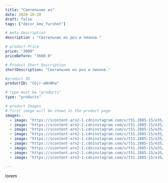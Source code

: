 ```yaml
---
title: "Светильник из"
date: 2020-10-20
draft: false
tags: ["decor_kmv_furshet"]

# meta description
description : "Светильник из роз и пионов."

# product Price
price: "3000"
priceBefore: "3600.0"

# Product Short Description
shortDescription: "Светильник из роз и пионов."

#product ID
productID: "CGjr-wNnNhw"

# type must be "products"
type: "products"

# product Images
# first image will be shown in the product page
images:
  - image: "https://scontent-arn2-1.cdninstagram.com/v/t51.2885-15/e35/p1080x1080/121780906_133544948109254_5104882618215086438_n.jpg?tp=1&_nc_ht=scontent-arn2-1.cdninstagram.com&_nc_cat=102&_nc_ohc=XilKbsSYo3sAX-1bvYX&oh=ff063e6088596a27ff692bcea33abc88&oe=6073C5D1&ig_cache_key=MjQyMzk3NDQ0OTM5MTc3NDA0MA%3D%3D.2"
  - image: "https://scontent-arn2-2.cdninstagram.com/v/t51.2885-15/e35/p1080x1080/121825220_391508048676869_886529799883582809_n.jpg?tp=1&_nc_ht=scontent-arn2-2.cdninstagram.com&_nc_cat=105&_nc_ohc=swxREY52_UgAX9Riw1F&oh=d9b1f7151b2aa0e23cacf0868cb30c30&oe=6072B938&ig_cache_key=MjQyMzk3NDQ0OTMzMzA4MjkxOQ%3D%3D.2"
  - image: "https://scontent-arn2-1.cdninstagram.com/v/t51.2885-15/e35/p1080x1080/121692642_797892664332059_8586182060514569505_n.jpg?tp=1&_nc_ht=scontent-arn2-1.cdninstagram.com&_nc_cat=111&_nc_ohc=fioupjIngWIAX80JGQo&oh=55d960e3f669ad46e460752be87749a3&oe=6076682F&ig_cache_key=MjQyMzk3NDQ0OTM3NTA0OTAxMQ%3D%3D.2"
  - image: "https://scontent-arn2-1.cdninstagram.com/v/t51.2885-15/e35/p1080x1080/121806171_739257996659714_6386028568498608031_n.jpg?tp=1&_nc_ht=scontent-arn2-1.cdninstagram.com&_nc_cat=102&_nc_ohc=BkrV-Dc_TgwAX8Oqr9_&oh=6c638343d122b5f1eba79897db09469a&oe=6072BD2E&ig_cache_key=MjQyMzk3NDQ0OTM0OTc3MDM5NA%3D%3D.2"
  - image: "https://scontent-arn2-1.cdninstagram.com/v/t51.2885-15/e35/p1080x1080/122103182_367117514337630_2750638657135106704_n.jpg?tp=1&_nc_ht=scontent-arn2-1.cdninstagram.com&_nc_cat=106&_nc_ohc=0b0Ll_snsWUAX_H-qrV&oh=b3207951d7858b825982f2b4cbf523d7&oe=60754249&ig_cache_key=MjQyMzk3NDQ0OTQwMDA2NzU3MA%3D%3D.2"
  - image: "https://scontent-arn2-1.cdninstagram.com/v/t51.2885-15/e35/p1080x1080/122017192_354840005858433_1129460008684754424_n.jpg?tp=1&_nc_ht=scontent-arn2-1.cdninstagram.com&_nc_cat=109&_nc_ohc=EupdytaBqGoAX9A5OYD&oh=1a68b2038fd9f4c6f0e13b6f43f8291e&oe=6076972D&ig_cache_key=MjQyMzk3NDQ0OTM0MTQ1ODY1Nw%3D%3D.2"
  - image: "https://scontent-arn2-1.cdninstagram.com/v/t51.2885-15/e35/p1080x1080/121726333_727028578158184_3203153601677280418_n.jpg?tp=1&_nc_ht=scontent-arn2-1.cdninstagram.com&_nc_cat=104&_nc_ohc=qfCXO6Hksa8AX_Yfilo&oh=81f21847aa3ffaec4b9a84c34a8c2caf&oe=6074BF9B&ig_cache_key=MjQyMzk3NDQ0OTM5MTg1OTExNA%3D%3D.2"
  - image: "https://scontent-arn2-2.cdninstagram.com/v/t51.2885-15/e35/p1080x1080/122007301_1267877513545028_3942882477022434796_n.jpg?tp=1&_nc_ht=scontent-arn2-2.cdninstagram.com&_nc_cat=108&_nc_ohc=DAnkwukpN2cAX8MPc5N&oh=ae84dc5f1a243d0381fd9971fc3b57e8&oe=607442D2&ig_cache_key=MjQyMzk3NDQ0OTM2NjUyMzk0MQ%3D%3D.2"
  - image: "https://scontent-arn2-1.cdninstagram.com/v/t51.2885-15/e35/p1080x1080/122088162_181666710163431_6609944405050568786_n.jpg?tp=1&_nc_ht=scontent-arn2-1.cdninstagram.com&_nc_cat=103&_nc_ohc=ZxxLyyqYA28AX_8Vd13&oh=7b141dcff410fe6ab06b366b1fea124c&oe=607354B7&ig_cache_key=MjQyMzk3NDQ0OTM4MzQxMTQzNw%3D%3D.2"

---
```

lorem
